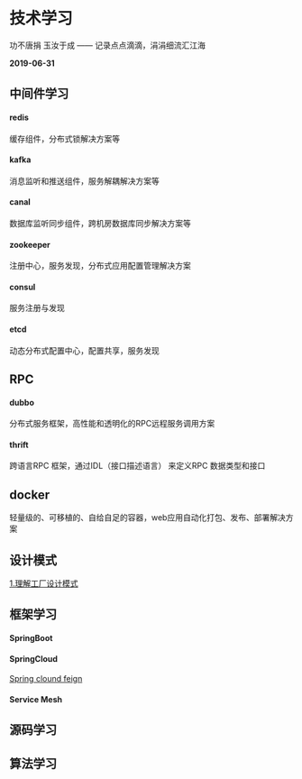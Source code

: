 # 技术学习
功不唐捐 玉汝于成 —— 记录点点滴滴，涓涓细流汇江海

**2019-06-31**

## 中间件学习
#### redis
缓存组件，分布式锁解决方案等
#### kafka
消息监听和推送组件，服务解耦解决方案等
#### canal
数据库监听同步组件，跨机房数据库同步解决方案等
#### zookeeper
注册中心，服务发现，分布式应用配置管理解决方案
#### consul
服务注册与发现
#### etcd
动态分布式配置中心，配置共享，服务发现

## RPC
#### dubbo
分布式服务框架，高性能和透明化的RPC远程服务调用方案
#### thrift
跨语言RPC 框架，通过IDL（接口描述语言） 来定义RPC 数据类型和接口

## docker
轻量级的、可移植的、自给自足的容器，web应用自动化打包、发布、部署解决方案

## 设计模式
[1.理解工厂设计模式]()

## 框架学习
#### SpringBoot
#### SpringCloud
[Spring clound feign]()
#### Service Mesh
## 源码学习
## 算法学习

